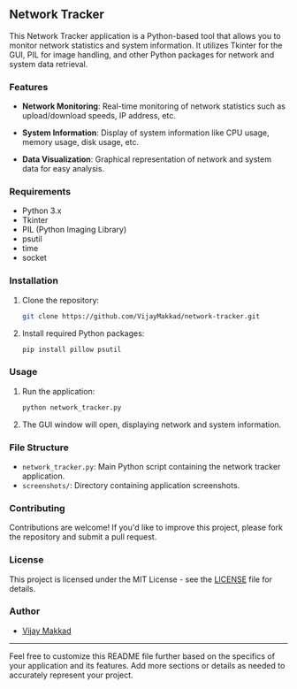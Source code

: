 ## Network Tracker

This Network Tracker application is a Python-based tool that allows you to monitor network statistics and system information. It utilizes Tkinter for the GUI, PIL for image handling, and other Python packages for network and system data retrieval.

### Features

- **Network Monitoring**: Real-time monitoring of network statistics such as upload/download speeds, IP address, etc.
  
- **System Information**: Display of system information like CPU usage, memory usage, disk usage, etc.
  
- **Data Visualization**: Graphical representation of network and system data for easy analysis.

### Requirements

- Python 3.x
- Tkinter
- PIL (Python Imaging Library)
- psutil
- time
- socket

### Installation

1. Clone the repository:

   ```bash
   git clone https://github.com/VijayMakkad/network-tracker.git
   ```

2. Install required Python packages:

   ```bash
   pip install pillow psutil
   ```

### Usage

1. Run the application:

   ```bash
   python network_tracker.py
   ```

2. The GUI window will open, displaying network and system information.

### File Structure

- `network_tracker.py`: Main Python script containing the network tracker application.
- `screenshots/`: Directory containing application screenshots.

### Contributing

Contributions are welcome! If you'd like to improve this project, please fork the repository and submit a pull request.

### License

This project is licensed under the MIT License - see the [LICENSE](LICENSE) file for details.

### Author

- [Vijay Makkad](https://github.com/VijayMakkad)

---

Feel free to customize this README file further based on the specifics of your application and its features. Add more sections or details as needed to accurately represent your project.
